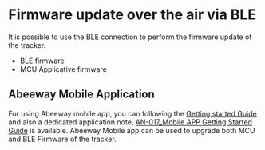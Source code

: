 # Firmware update over the air via BLE

 It is possible to use the BLE connection to perform the firmware
 update of the tracker.
-   BLE firmware
-   MCU Applicative firmware

## Abeeway Mobile Application

 For using Abeeway mobile app, you can following the [Getting started Guide](../../../C-Procedure-Topics/GetStartedMobileApp_T/) and also a dedicated application note, [AN-017_Mobile APP Getting Started Guide](../../../documentation-library/abeeway-trackers-documentation.md#application-notes) is available. Abeeway Mobile app can be used to upgrade both MCU and BLE Firmware of the tracker.

